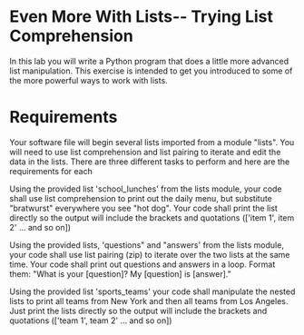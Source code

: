 # Even More With Lists-- Trying List Comprehension
In this lab you will write a Python program that does a little more advanced list manipulation.
This exercise is intended to get you introduced to some of the more powerful ways to work with lists.

# Requirements
Your software file will begin several lists imported from a module "lists". You will need to use list comprehension and list pairing to iterate and edit the data in the lists. There are three different tasks to perform and here are the requirements for each

Using the provided list 'school_lunches' from the lists module, your code shall use list comprehension to print out the daily menu, but substitute "bratwurst" everywhere you see "hot dog". Your code shall print the list directly so the output will include the brackets and quotations (['item 1', item 2' ... and so on])

Using the provided lists, 'questions" and "answers' from the lists module, your code shall use list pairing (zip) to iterate over the two lists at the same time. Your code shall print out questions and answers in a loop. Format them: "What is your [question]? My [question] is [answer]."

Using the provided list 'sports_teams' your code shall manipulate the nested lists to print all teams from New York and then all teams from Los Angeles. Just print the lists directly so the output will include the brackets and quotations (['team 1', team 2' ... and so on])
